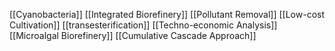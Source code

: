 [[Cyanobacteria]]
[[Integrated Biorefinery]]
[[Pollutant Removal]]
[[Low-cost Cultivation]]
[[transesterification]]
[[Techno-economic Analysis]]
[[Microalgal Biorefinery]]
[[Cumulative Cascade Approach]]
